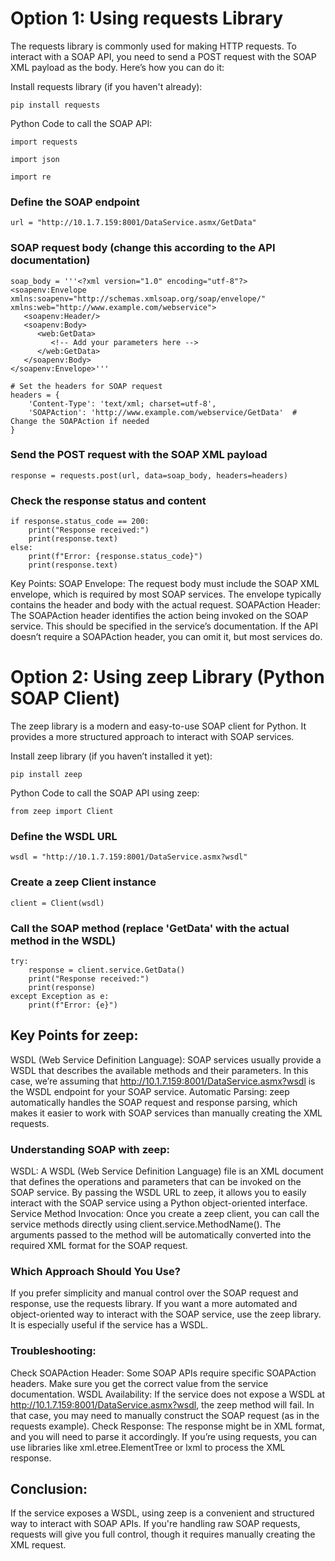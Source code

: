 # Option 1: Using requests Library
The requests library is commonly used for making HTTP requests. To interact with a SOAP API, you need to send a POST request with the SOAP XML payload as the body. Here’s how you can do it:

Install requests library (if you haven't already):
```
pip install requests
```
Python Code to call the SOAP API:
```
import requests

import json

import re
```

### Define the SOAP endpoint
```
url = "http://10.1.7.159:8001/DataService.asmx/GetData"
```

### SOAP request body (change this according to the API documentation)
```
soap_body = '''<?xml version="1.0" encoding="utf-8"?>
<soapenv:Envelope xmlns:soapenv="http://schemas.xmlsoap.org/soap/envelope/" xmlns:web="http://www.example.com/webservice">
   <soapenv:Header/>
   <soapenv:Body>
      <web:GetData>
         <!-- Add your parameters here -->
      </web:GetData>
   </soapenv:Body>
</soapenv:Envelope>'''

# Set the headers for SOAP request
headers = {
    'Content-Type': 'text/xml; charset=utf-8',
    'SOAPAction': 'http://www.example.com/webservice/GetData'  # Change the SOAPAction if needed
}
```

### Send the POST request with the SOAP XML payload
```
response = requests.post(url, data=soap_body, headers=headers)
```

### Check the response status and content
```
if response.status_code == 200:
    print("Response received:")
    print(response.text)
else:
    print(f"Error: {response.status_code}")
    print(response.text)
```
Key Points:
SOAP Envelope: The request body must include the SOAP XML envelope, which is required by most SOAP services. The envelope typically contains the header and body with the actual request.
SOAPAction Header: The SOAPAction header identifies the action being invoked on the SOAP service. This should be specified in the service’s documentation. If the API doesn’t require a SOAPAction header, you can omit it, but most services do.




# Option 2: Using zeep Library (Python SOAP Client)
The zeep library is a modern and easy-to-use SOAP client for Python. It provides a more structured approach to interact with SOAP services.

Install zeep library (if you haven’t installed it yet):
```
pip install zeep
```
Python Code to call the SOAP API using zeep:
```
from zeep import Client
```

### Define the WSDL URL
```
wsdl = "http://10.1.7.159:8001/DataService.asmx?wsdl"
```

### Create a zeep Client instance
```
client = Client(wsdl)
```

### Call the SOAP method (replace 'GetData' with the actual method in the WSDL)
```
try:
    response = client.service.GetData()
    print("Response received:")
    print(response)
except Exception as e:
    print(f"Error: {e}")

```
    
## Key Points for zeep:
WSDL (Web Service Definition Language): SOAP services usually provide a WSDL that describes the available methods and their parameters. In this case, we’re assuming that http://10.1.7.159:8001/DataService.asmx?wsdl is the WSDL endpoint for your SOAP service.
Automatic Parsing: zeep automatically handles the SOAP request and response parsing, which makes it easier to work with SOAP services than manually creating the XML requests.

### Understanding SOAP with zeep:
WSDL: A WSDL (Web Service Definition Language) file is an XML document that defines the operations and parameters that can be invoked on the SOAP service. By passing the WSDL URL to zeep, it allows you to easily interact with the SOAP service using a Python object-oriented interface.
Service Method Invocation: Once you create a zeep client, you can call the service methods directly using client.service.MethodName(). The arguments passed to the method will be automatically converted into the required XML format for the SOAP request.

### Which Approach Should You Use?
If you prefer simplicity and manual control over the SOAP request and response, use the requests library.
If you want a more automated and object-oriented way to interact with the SOAP service, use the zeep library. It is especially useful if the service has a WSDL.

### Troubleshooting:
Check SOAPAction Header: Some SOAP APIs require specific SOAPAction headers. Make sure you get the correct value from the service documentation.
WSDL Availability: If the service does not expose a WSDL at http://10.1.7.159:8001/DataService.asmx?wsdl, the zeep method will fail. In that case, you may need to manually construct the SOAP request (as in the requests example).
Check Response: The response might be in XML format, and you will need to parse it accordingly. If you’re using requests, you can use libraries like xml.etree.ElementTree or lxml to process the XML response.

## Conclusion:
If the service exposes a WSDL, using zeep is a convenient and structured way to interact with SOAP APIs.
If you're handling raw SOAP requests, requests will give you full control, though it requires manually creating the XML request.
